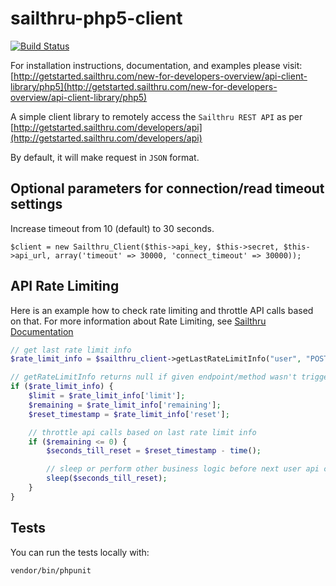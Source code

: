 sailthru-php5-client
====================

[![Build Status](https://travis-ci.org/sailthru/sailthru-php5-client.svg?branch=master)](https://travis-ci.org/sailthru/sailthru-php5-client)

For installation instructions, documentation, and examples please visit:
[http://getstarted.sailthru.com/new-for-developers-overview/api-client-library/php5](http://getstarted.sailthru.com/new-for-developers-overview/api-client-library/php5)

A simple client library to remotely access the `Sailthru REST API` as per [http://getstarted.sailthru.com/developers/api](http://getstarted.sailthru.com/developers/api)

By default, it will make request in `JSON` format.

## Optional parameters for connection/read timeout settings

Increase timeout from 10 (default) to 30 seconds.

    $client = new Sailthru_Client($this->api_key, $this->secret, $this->api_url, array('timeout' => 30000, 'connect_timeout' => 30000));

## API Rate Limiting

Here is an example how to check rate limiting and throttle API calls based on that. For more information about Rate Limiting, see [Sailthru Documentation](https://getstarted.sailthru.com/new-for-developers-overview/api/api-technical-details/#Rate_Limiting)


```php
// get last rate limit info
$rate_limit_info = $sailthru_client->getLastRateLimitInfo("user", "POST");

// getRateLimitInfo returns null if given endpoint/method wasn't triggered previously
if ($rate_limit_info) {
    $limit = $rate_limit_info['limit'];
    $remaining = $rate_limit_info['remaining'];
    $reset_timestamp = $rate_limit_info['reset'];

    // throttle api calls based on last rate limit info
    if ($remaining <= 0) {
        $seconds_till_reset = $reset_timestamp - time();

        // sleep or perform other business logic before next user api call
        sleep($seconds_till_reset);
    }
}
```

## Tests

You can run the tests locally with:

```shell
vendor/bin/phpunit
```


